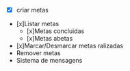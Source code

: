 -[x] criar metas
- [x]Listar metas
    - [x]Metas concluidas
    - [x]Metas abetas
- [x]Marcar/Desmarcar metas ralizadas
- Remover metas
- Sistema de mensagens